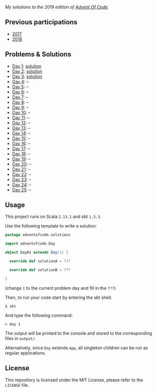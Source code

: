 _My solutions to the 2019 edition of [Advent Of Code](https://adventofcode.com/2019)._

## Previous participations

* [2017](https://github.com/FlorianCassayre/AdventOfCode-2017)
* [2018](https://github.com/FlorianCassayre/AdventOfCode-2018)

## Problems & Solutions

* [Day 1](https://adventofcode.com/2018/day/1): [solution](https://github.com/FlorianCassayre/AdventOfCode-2019/blob/master/src/main/scala/adventofcode/solutions/Day01.scala)
* [Day 2](https://adventofcode.com/2018/day/2): [solution](https://github.com/FlorianCassayre/AdventOfCode-2019/blob/master/src/main/scala/adventofcode/solutions/Day02.scala)
* [Day 3](https://adventofcode.com/2018/day/3): [solution](https://github.com/FlorianCassayre/AdventOfCode-2019/blob/master/src/main/scala/adventofcode/solutions/Day03.scala)
* [Day 4](https://adventofcode.com/2018/day/4): –[](https://github.com/FlorianCassayre/AdventOfCode-2019/blob/master/src/main/scala/adventofcode/solutions/Day04.scala)
* [Day 5](https://adventofcode.com/2018/day/5): –[](https://github.com/FlorianCassayre/AdventOfCode-2019/blob/master/src/main/scala/adventofcode/solutions/Day05.scala)
* [Day 6](https://adventofcode.com/2018/day/6): –[](https://github.com/FlorianCassayre/AdventOfCode-2019/blob/master/src/main/scala/adventofcode/solutions/Day06.scala)
* [Day 7](https://adventofcode.com/2018/day/7): –[](https://github.com/FlorianCassayre/AdventOfCode-2019/blob/master/src/main/scala/adventofcode/solutions/Day07.scala)
* [Day 8](https://adventofcode.com/2018/day/8): –[](https://github.com/FlorianCassayre/AdventOfCode-2019/blob/master/src/main/scala/adventofcode/solutions/Day08.scala)
* [Day 9](https://adventofcode.com/2018/day/9): –[](https://github.com/FlorianCassayre/AdventOfCode-2019/blob/master/src/main/scala/adventofcode/solutions/Day09.scala)
* [Day 10](https://adventofcode.com/2018/day/10): –[](https://github.com/FlorianCassayre/AdventOfCode-2019/blob/master/src/main/scala/adventofcode/solutions/Day10.scala)
* [Day 11](https://adventofcode.com/2018/day/11): –[](https://github.com/FlorianCassayre/AdventOfCode-2019/blob/master/src/main/scala/adventofcode/solutions/Day11.scala)
* [Day 12](https://adventofcode.com/2018/day/12): –[](https://github.com/FlorianCassayre/AdventOfCode-2019/blob/master/src/main/scala/adventofcode/solutions/Day12.scala)
* [Day 13](https://adventofcode.com/2018/day/13): –[](https://github.com/FlorianCassayre/AdventOfCode-2019/blob/master/src/main/scala/adventofcode/solutions/Day13.scala)
* [Day 14](https://adventofcode.com/2018/day/14): –[](https://github.com/FlorianCassayre/AdventOfCode-2019/blob/master/src/main/scala/adventofcode/solutions/Day14.scala)
* [Day 15](https://adventofcode.com/2018/day/15): –[](https://github.com/FlorianCassayre/AdventOfCode-2019/blob/master/src/main/scala/adventofcode/solutions/Day15.scala)
* [Day 16](https://adventofcode.com/2018/day/16): –[](https://github.com/FlorianCassayre/AdventOfCode-2019/blob/master/src/main/scala/adventofcode/solutions/Day16.scala)
* [Day 17](https://adventofcode.com/2018/day/17): –[](https://github.com/FlorianCassayre/AdventOfCode-2019/blob/master/src/main/scala/adventofcode/solutions/Day17.scala)
* [Day 18](https://adventofcode.com/2018/day/18): –[](https://github.com/FlorianCassayre/AdventOfCode-2019/blob/master/src/main/scala/adventofcode/solutions/Day18.scala)
* [Day 19](https://adventofcode.com/2018/day/19): –[](https://github.com/FlorianCassayre/AdventOfCode-2019/blob/master/src/main/scala/adventofcode/solutions/Day19.scala)
* [Day 20](https://adventofcode.com/2018/day/20): –[](https://github.com/FlorianCassayre/AdventOfCode-2019/blob/master/src/main/scala/adventofcode/solutions/Day20.scala)
* [Day 21](https://adventofcode.com/2018/day/21): –[](https://github.com/FlorianCassayre/AdventOfCode-2019/blob/master/src/main/scala/adventofcode/solutions/Day21.scala)
* [Day 22](https://adventofcode.com/2018/day/22): –[](https://github.com/FlorianCassayre/AdventOfCode-2019/blob/master/src/main/scala/adventofcode/solutions/Day22.scala)
* [Day 23](https://adventofcode.com/2018/day/23): –[](https://github.com/FlorianCassayre/AdventOfCode-2019/blob/master/src/main/scala/adventofcode/solutions/Day23.scala)
* [Day 24](https://adventofcode.com/2018/day/24): –[](https://github.com/FlorianCassayre/AdventOfCode-2019/blob/master/src/main/scala/adventofcode/solutions/Day24.scala)
* [Day 25](https://adventofcode.com/2018/day/25): –[](https://github.com/FlorianCassayre/AdventOfCode-2019/blob/master/src/main/scala/adventofcode/solutions/Day25.scala)


## Usage

This project runs on Scala `2.13.1` and sbt `1.3.3`.

Use the following template to write a solution:

```Scala
package adventofcode.solutions

import adventofcode.Day

object Day01 extends Day(1) {

  override def solutionA = ???

  override def solutionB = ???

}
```
(change `1` to the current problem day and fill in the `???`)

Then, to run your code start by entering the sbt shell:
```
$ sbt
```

And type the following command:
```
> day 1
```

The output will be printed to the console and stored to the corresponding files in `output/`.

Alternatively, since `Day` extends `App`, all singleton children can be run as regular applications.

## License

This repository is licensed under the MIT License, please refer to the `LICENSE` file.